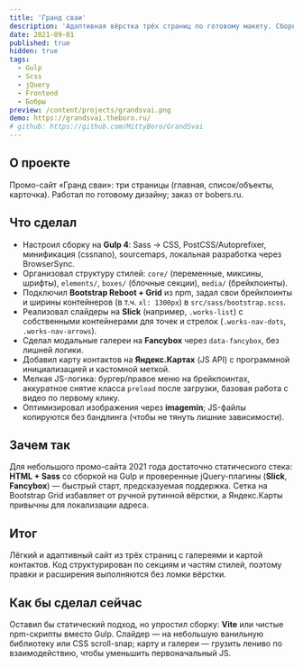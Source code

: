 ```yaml
---
title: 'Гранд сваи'
description: 'Адаптивная вёрстка трёх страниц по готовому макету. Сборка Gulp + Sass, слайдеры на Slick, галереи на Fancybox.'
date: 2021-09-01
published: true
hidden: true
tags:
  - Gulp
  - Scss
  - jQuery
  - Frontend
  - Бобры
preview: /content/projects/grandsvai.png
demo: https://grandsvai.theboro.ru/
# github: https://github.com/MittyBoro/GrandSvai
---
```


## О проекте

Промо-сайт «Гранд сваи»: три страницы (главная, список/объекты, карточка). Работал по готовому дизайну; заказ от bobers.ru.

## Что сделал

- Настроил сборку на **Gulp 4**: Sass → CSS, PostCSS/Autoprefixer, минификация (cssnano), sourcemaps, локальная разработка через BrowserSync.
- Организовал структуру стилей: `core/` (переменные, миксины, шрифты), `elements/`, `boxes/` (блочные секции), `media/` (брейкпоинты).
- Подключил **Bootstrap Reboot + Grid** из npm, задал свои брейкпоинты и ширины контейнеров (в т.ч. `xl: 1300px`) в `src/sass/bootstrap.scss`.
- Реализовал слайдеры на **Slick** (например, `.works-list`) с собственными контейнерами для точек и стрелок (`.works-nav-dots`, `.works-nav-arrows`).
- Сделал модальные галереи на **Fancybox** через `data-fancybox`, без лишней логики.
- Добавил карту контактов на **Яндекс.Картах** (JS API) с программной инициализацией и кастомной меткой.
- Мелкая JS-логика: бургер/правое меню на брейкпоинтах, аккуратное снятие класса `preload` после загрузки, базовая работа с видео по первому клику.
- Оптимизировал изображения через **imagemin**; JS-файлы копируются без бандлинга (чтобы не тянуть лишние зависимости).

## Зачем так

Для небольшого промо-сайта 2021 года достаточно статического стека: **HTML + Sass** со сборкой на Gulp и проверенные jQuery-плагины (**Slick**, **Fancybox**) — быстрый старт, предсказуемая поддержка. Сетка на Bootstrap Grid избавляет от ручной рутинной вёрстки, а Яндекс.Карты привычны для локализации адреса.

## Итог

Лёгкий и адаптивный сайт из трёх страниц с галереями и картой контактов. Код структурирован по секциям и частям стилей, поэтому правки и расширения выполняются без ломки вёрстки.

## Как бы сделал сейчас

Оставил бы статический подход, но упростил сборку: **Vite** или чистые npm-скрипты вместо Gulp. Слайдер — на небольшую ванильную библиотеку или CSS scroll-snap; карту и галереи — грузить лениво по взаимодействию, чтобы уменьшить первоначальный JS.
